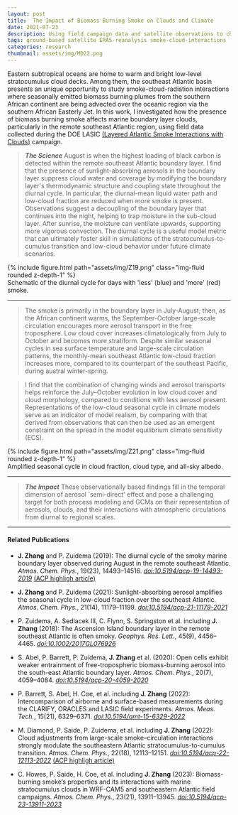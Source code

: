 ```yaml
---
layout: post
title:  The Impact of Biomass Burning Smoke on Clouds and Climate
date: 2021-07-23
description: Using field campaign data and satellite observations to characterize how sunlight-absorbing aerosols affect marine stratocumulus clouds.
tags: ground-based satellite ERA5-reanalysis smoke-cloud-interactions
categories: research
thumbnail: assets/img/MD22.png
---
```


Eastern subtropical oceans are home to warm and bright low-level stratocumulus cloud decks. Among them, the southeast Atlantic basin presents an unique opportunity to study smoke-cloud-radiation interactions where seasonally emitted biomass burning plumes from the southern African continent are being advected over the oceanic region via the southern African Easterly Jet. In this work, I investigated how the presence of biomass burning smoke affects marine boundary layer clouds, particularly in the remote southeast Atlantic region, using field data collected during the DOE LASIC [(Layered Atlantic Smoke Interactions with Clouds)](https://www.arm.gov/research/campaigns/%20amf2016lasic) campaign. 

> **_The Science_**
August is when the highest loading of black carbon is detected within the remote southeast Atlantic boundary layer. I find that the presence of sunlight-absorbing aerosols in the boundary layer suppress cloud water and coverage by modifying the boundary layer's thermodynamic structure and coupling state throughout the diurnal cycle. In particular, the diurnal-mean liquid water path and low-cloud fraction are reduced when more smoke is present. Observations suggest a decoupling of the boundary layer that continues into the night, helping to trap moisture in the sub-cloud layer. After sunrise, the moisture can ventilate upwards, supporting more vigorous convection. The diurnal cycle is a useful model metric that can ultimately foster skill in simulations of the stratocumulus-to-cumulus transition and low-cloud behavior under future climate scenarios.

<div class="row mt-3">
    <div class="col-sm mt-3 mt-md-0">
        {% include figure.html path="assets/img/Z19.png" class="img-fluid rounded z-depth-1" %}
    </div>
</div>
<div class="caption">
    Schematic of the diurnal cycle for days with 'less' (blue) and 'more' (red) smoke.
</div>
<hr>

> The smoke is primarily in the boundary layer in July-August; then, as the African continent warms, the September-October large-scale circulation encourages more aerosol transport in the free troposphere. Low cloud cover increases climatologically from July to October and becomes more stratiform. Despite similar seasonal cycles in sea surface temperature and large-scale circulation patterns, the monthly-mean southeast Atlantic low-cloud fraction increases more, compared to its counterpart of the southeast Pacific, during austral winter-spring. 

> I find that the combination of changing winds and aerosol transports helps reinforce the July–October evolution in low cloud cover and cloud morphology, compared to conditions with less aerosol present. Representations of the low-cloud seasonal cycle in climate models serve as an indicator of model realism, by comparing with that derived from observations that can then be used as an emergent constraint on the spread in the model equilibrium climate sensitivity (ECS).

<div class="row mt-3">
    <div class="col-sm mt-3 mt-md-0">
        {% include figure.html path="assets/img/Z21.png" class="img-fluid rounded z-depth-1" %}
    </div>
</div>
<div class="caption">
    Amplified seasonal cycle in cloud fraction, cloud type, and all-sky albedo.
</div>
<hr>

> **_The Impact_**
These observationally based findings fill in the temporal dimension of aerosol `semi-direct' effect and pose a challenging target for both process modeling and GCMs on their representation of aerosols, clouds, and their interactions with atmospheric circulations from diurnal to regional scales. 
<hr>

#### Related Publications
- **J. Zhang** and P. Zuidema (2019): The diurnal cycle of the smoky marine boundary layer observed during August in the remote southeast Atlantic. _Atmos. Chem. Phys._, 19(23), 14493–14516. [*doi:10.5194/acp-19-14493-2019*](https://doi.org/10.5194/acp-19-14493-2019) [(ACP highligh article)](#) <i class="far fa-star"></i> 

- **J. Zhang** and P. Zuidema (2021): Sunlight-absorbing aerosol amplifies the seasonal cycle in low-cloud fraction over the southeast Atlantic. _Atmos. Chem. Phys._, 21(14), 11179–11199. [*doi:10.5194/acp-21-11179-2021*](https://doi.org/10.5194/acp-21-11179-2021)

- P. Zuidema, A. Sedlacek III, C. Flynn, S. Springston et al. including **J. Zhang** (2018): The Ascension Island boundary layer in the remote southeast Atlantic is often smoky. _Geophys. Res. Lett._, 45(9), 4456–4465. [*doi:10.1002/2017GL076926*](https://doi.org/10.1002/2017GL076926)

- S. Abel, P. Barrett, P. Zuidema, **J. Zhang** et al. (2020): Open cells exhibit weaker entrainment of free-tropospheric biomass-burning aerosol into the south-east Atlantic boundary layer. _Atmos. Chem. Phys._, 20(7), 4059–4084. [*doi:10.5194/acp-20-4059-2020*](https://doi.org/10.5194/acp-20-4059-2020)

- P. Barrett, S. Abel, H. Coe, et al. including **J. Zhang** (2022): Intercomparison of airborne and surface-based measurements during the CLARIFY, ORACLES and LASIC field experiments. _Atmos. Meas. Tech._, 15(21), 6329–6371. [*doi:10.5194/amt-15-6329-2022*](https://doi.org/10.5194/amt-15-6329-2022)

- M. Diamond, P. Saide, P. Zuidema, et al. including **J. Zhang** (2022): Cloud adjustments from large-scale smoke–circulation interactions strongly modulate the southeastern Atlantic stratocumulus-to-cumulus transition. _Atmos. Chem. Phys._, 22(18), 12113–12151. [*doi:10.5194/acp-22-12113-2022*](https://doi.org/10.5194/acp-22-12113-2022) [(ACP highligh article)](#) <i class="far fa-star"></i> 

- C. Howes, P. Saide, H. Coe, et al. including **J. Zhang** (2023): Biomass-burning smoke’s properties and its interactions with marine stratocumulus clouds in WRF-CAM5 and southeastern Atlantic field campaigns. _Atmos. Chem. Phys._, 23(21), 13911–13945. [*doi:10.5194/acp-23-13911-2023*](https://doi.org/10.5194/acp-23-13911-2023)